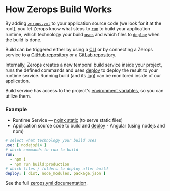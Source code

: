 # How Zerops Build Works

By adding [`zerops.yml`](/documentation/build/build-config.html) to your application source code (we look for it at the root), you let Zerops know what steps to [`run`](/documentation/build/build-config.html#run) to build your application runtime, which technology your build [`uses`](/documentation/build/build-config.html#uses) and which files to [`deploy`](/documentation/build/build-config.html#deploy) when the build is done.

Build can be triggered either by using a [CLI](/documentation/cli/installation-authorization.html) or by connecting a Zerops service to a [GitHub repository](/documentation/github/github-integration.html) or a [GitLab repository](/documentation/gitlab/gitlab-integration.html).

Internally, Zerops creates a new temporal build service inside your project, runs the defined commands and uses [deploy](/documentation/deploy/how-deploy-works.html) to deploy the result to your runtime service. Running build (and its [log](/documentation/zerops-logs/build-logs.html)) can be monitored inside of our application.

Build service has access to the project's [environment variables](/documentation/environment-variables/how-to-access.html), so you can utilize them.

### Example

- Runtime Service — [nginx static](/documentation/services/static-servers.html) (to serve static files)
- Application source code to build and [deploy](/documentation/deploy/how-deploy-works.html) - Angular (using nodejs and npm)

```yaml
# select what technology your build uses
use: [ nodejs@14 ]
# which commands to run to build
run:
  - npm i
  - npm run build:production
# which files / folders to deploy after build
deploy: [ dist, node_modules, package.json ]
```

See the full [zerops.yml documentation](/documentation/build/build-config.html).
